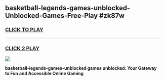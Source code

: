 
## basketball-legends-games-unblocked-Unblocked-Games-Free-Play #zk87w
<h3>
<a href="https://us.freeplayer.one?title=basketball-legends-games-unblocked&ref=9M">CLICK TO PLAY</a></h3>
<hr>

<h3>
<a href="https://us.freeplayer.one?title=basketball-legends-games-unblocked&ref=9M">CLICK 2 PLAY</a>
  
</h3>

<a href="https://us.freeplayer.one?title=basketball-legends-games-unblocked&ref=9M"><img src="https://clearcache.store/games.png"></a>


**basketball-legends-games-unblocked games unblocked: Your Gateway to Fun and Accessible Online Gaming**
